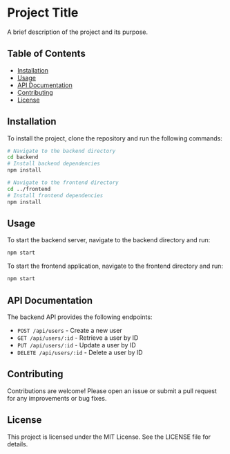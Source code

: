 # Project Title

A brief description of the project and its purpose.

## Table of Contents

- [Installation](#installation)
- [Usage](#usage)
- [API Documentation](#api-documentation)
- [Contributing](#contributing)
- [License](#license)

## Installation

To install the project, clone the repository and run the following commands:

```bash
# Navigate to the backend directory
cd backend
# Install backend dependencies
npm install

# Navigate to the frontend directory
cd ../frontend
# Install frontend dependencies
npm install
```

## Usage

To start the backend server, navigate to the backend directory and run:

```bash
npm start
```

To start the frontend application, navigate to the frontend directory and run:

```bash
npm start
```

## API Documentation

The backend API provides the following endpoints:

- `POST /api/users` - Create a new user
- `GET /api/users/:id` - Retrieve a user by ID
- `PUT /api/users/:id` - Update a user by ID
- `DELETE /api/users/:id` - Delete a user by ID

## Contributing

Contributions are welcome! Please open an issue or submit a pull request for any improvements or bug fixes.

## License

This project is licensed under the MIT License. See the LICENSE file for details.